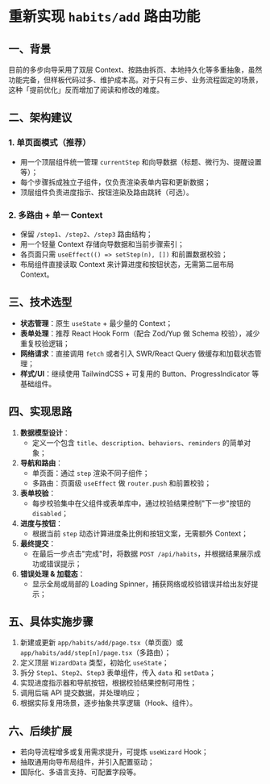 # 重新实现 `habits/add` 路由功能

## 一、背景

目前的多步向导采用了双层 Context、按路由拆页、本地持久化等多重抽象，虽然功能完备，但样板代码过多、维护成本高。对于只有三步、业务流程固定的场景，这种「提前优化」反而增加了阅读和修改的难度。

## 二、架构建议

### 1. 单页面模式（推荐）
- 用一个顶层组件统一管理 `currentStep` 和向导数据（标题、微行为、提醒设置等）；
- 每个步骤拆成独立子组件，仅负责渲染表单内容和更新数据；
- 顶层组件负责进度指示、按钮渲染及路由跳转（可选）。

### 2. 多路由 + 单一 Context
- 保留 `/step1`、`/step2`、`/step3` 路由结构；
- 用一个轻量 Context 存储向导数据和当前步骤索引；
- 各页面只需 `useEffect(() => setStep(n), [])` 和前置数据校验；
- 布局组件直接读取 Context 来计算进度和按钮状态，无需第二层布局 Context。

## 三、技术选型

- **状态管理**：原生 `useState` + 最少量的 Context；
- **表单处理**：推荐 React Hook Form（配合 Zod/Yup 做 Schema 校验），减少重复校验逻辑；
- **网络请求**：直接调用 `fetch` 或者引入 SWR/React Query 做缓存和加载状态管理；
- **样式/UI**：继续使用 TailwindCSS + 可复用的 Button、ProgressIndicator 等基础组件。

## 四、实现思路

1. **数据模型设计**：
   - 定义一个包含 `title`、`description`、`behaviors`、`reminders` 的简单对象；
2. **导航和路由**：
   - 单页面：通过 `step` 渲染不同子组件；
   - 多路由：页面级 `useEffect` 做 `router.push` 和前置校验；
3. **表单校验**：
   - 每步校验集中在父组件或表单库中，通过校验结果控制"下一步"按钮的 `disabled`；
4. **进度与按钮**：
   - 根据当前 `step` 动态计算进度条比例和按钮文案，无需额外 Context；
5. **最终提交**：
   - 在最后一步点击"完成"时，将数据 `POST /api/habits`，并根据结果展示成功或错误提示；
6. **错误处理 & 加载态**：
   - 显示全局或局部的 Loading Spinner，捕获网络或校验错误并给出友好提示；

## 五、具体实施步骤

1. 新建或更新 `app/habits/add/page.tsx`（单页面）或 `app/habits/add/step[n]/page.tsx`（多路由）；
2. 定义顶层 `WizardData` 类型，初始化 `useState`；
3. 拆分 `Step1`、`Step2`、`Step3` 表单组件，传入 `data` 和 `setData`；
4. 实现进度指示器和导航按钮，根据校验结果控制可用性；
5. 调用后端 API 提交数据，并处理响应；
6. 根据实际复用场景，逐步抽象共享逻辑（Hook、组件）。

## 六、后续扩展

- 若向导流程增多或复用需求提升，可提炼 `useWizard` Hook；
- 抽取通用向导布局组件，并引入配置驱动；
- 国际化、多语言支持、可配置字段等。 